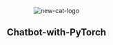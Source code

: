 <div align="center">

![new-cat-logo](https://github.com/DaveSimoes/Chatbot-with-PyTorch/assets/109705197/b86327fe-a428-4b51-87e5-9f624ea2aed8)

</div>

<h2 align="center">Chatbot-with-PyTorch </h2>


